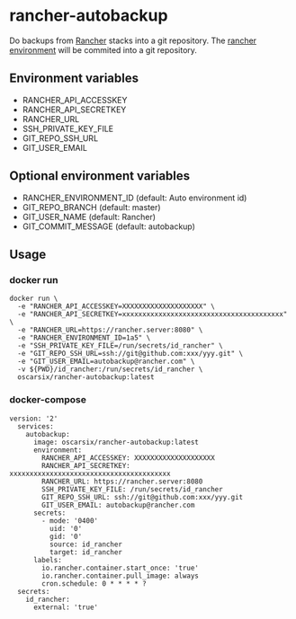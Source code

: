 # rancher-autobackup

Do backups from [Rancher](http://rancher.com/) stacks into a git repository.
The [rancher environment](http://rancher.com/docs/rancher/latest/en/environments/) will be commited into a git repository.

## Environment variables

* RANCHER_API_ACCESSKEY
* RANCHER_API_SECRETKEY
* RANCHER_URL
* SSH_PRIVATE_KEY_FILE
* GIT_REPO_SSH_URL
* GIT_USER_EMAIL

## Optional environment variables

* RANCHER_ENVIRONMENT_ID (default: Auto environment id)
* GIT_REPO_BRANCH (default: master)
* GIT_USER_NAME (default: Rancher)
* GIT_COMMIT_MESSAGE (default: autobackup)

## Usage

### docker run

    docker run \
      -e "RANCHER_API_ACCESSKEY=XXXXXXXXXXXXXXXXXXXX" \
      -e "RANCHER_API_SECRETKEY=xxxxxxxxxxxxxxxxxxxxxxxxxxxxxxxxxxxxxxxx" \
      -e "RANCHER_URL=https://rancher.server:8080" \
      -e "RANCHER_ENVIRONMENT_ID=1a5" \
      -e "SSH_PRIVATE_KEY_FILE=/run/secrets/id_rancher" \
      -e "GIT_REPO_SSH_URL=ssh://git@github.com:xxx/yyy.git" \
      -e "GIT_USER_EMAIL=autobackup@rancher.com" \
      -v ${PWD}/id_rancher:/run/secrets/id_rancher \
      oscarsix/rancher-autobackup:latest

### docker-compose

    version: '2'
      services:
        autobackup:
          image: oscarsix/rancher-autobackup:latest
          environment:
            RANCHER_API_ACCESSKEY: XXXXXXXXXXXXXXXXXXXX
            RANCHER_API_SECRETKEY: xxxxxxxxxxxxxxxxxxxxxxxxxxxxxxxxxxxxxxxx
            RANCHER_URL: https://rancher.server:8080
            SSH_PRIVATE_KEY_FILE: /run/secrets/id_rancher
            GIT_REPO_SSH_URL: ssh://git@github.com:xxx/yyy.git
            GIT_USER_EMAIL: autobackup@rancher.com
          secrets:
            - mode: '0400'
              uid: '0'
              gid: '0'
              source: id_rancher
              target: id_rancher
          labels:
            io.rancher.container.start_once: 'true'
            io.rancher.container.pull_image: always
            cron.schedule: 0 * * * * ?
      secrets:
        id_rancher:
          external: 'true'
